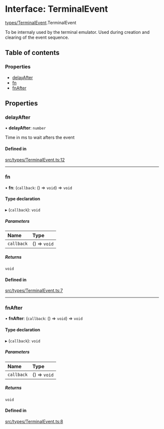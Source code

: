 # Interface: TerminalEvent

[types/TerminalEvent](../wiki/types.TerminalEvent).TerminalEvent

To be internaly used by the terminal emulator. Used during creation and clearing of the event sequence.

## Table of contents

### Properties

- [delayAfter](../wiki/types.TerminalEvent.TerminalEvent#delayafter)
- [fn](../wiki/types.TerminalEvent.TerminalEvent#fn)
- [fnAfter](../wiki/types.TerminalEvent.TerminalEvent#fnafter)

## Properties

### delayAfter

• **delayAfter**: `number`

Time in ms to wait afters the event

#### Defined in

[src/types/TerminalEvent.ts:12](https://github.com/LucEnden/unix-terminal-emulator/blob/6aefb78/src/types/TerminalEvent.ts#L12)

___

### fn

• **fn**: (`callback`: () => `void`) => `void`

#### Type declaration

▸ (`callback`): `void`

##### Parameters

| Name | Type |
| :------ | :------ |
| `callback` | () => `void` |

##### Returns

`void`

#### Defined in

[src/types/TerminalEvent.ts:7](https://github.com/LucEnden/unix-terminal-emulator/blob/6aefb78/src/types/TerminalEvent.ts#L7)

___

### fnAfter

• **fnAfter**: (`callback`: () => `void`) => `void`

#### Type declaration

▸ (`callback`): `void`

##### Parameters

| Name | Type |
| :------ | :------ |
| `callback` | () => `void` |

##### Returns

`void`

#### Defined in

[src/types/TerminalEvent.ts:8](https://github.com/LucEnden/unix-terminal-emulator/blob/6aefb78/src/types/TerminalEvent.ts#L8)
